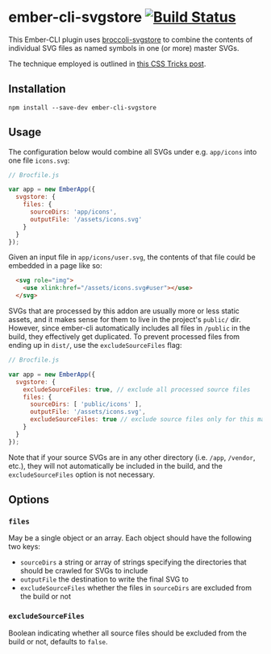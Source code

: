 # ember-cli-svgstore [![Build Status](https://travis-ci.org/salsify/ember-cli-svgstore.svg?branch=master)](https://travis-ci.org/salsify/ember-cli-svgstore)

This Ember-CLI plugin uses [broccoli-svgstore](https://github.com/jmarquis/broccoli-svgstore) to combine the contents
of individual SVG files as named symbols in one (or more) master SVGs.

The technique employed is outlined in [this CSS Tricks post](http://css-tricks.com/svg-sprites-use-better-icon-fonts/).

## Installation

```
npm install --save-dev ember-cli-svgstore
```

## Usage

The configuration below would combine all SVGs under e.g. `app/icons` into one file `icons.svg`:

```js
// Brocfile.js

var app = new EmberApp({
  svgstore: {
    files: {
      sourceDirs: 'app/icons',
      outputFile: '/assets/icons.svg'
    }
  }
});
```

Given an input file in `app/icons/user.svg`, the contents of that file could be embedded in a page like so:

```html
  <svg role="img">
    <use xlink:href="/assets/icons.svg#user"></use>
  </svg>
```

SVGs that are processed by this addon are usually more or less static assets, and it makes sense for them to live in the project's `public/` dir. However, since ember-cli automatically includes all files in `/public` in the build, they effectively get duplicated. To prevent processed files from ending up in `dist/`, use the `excludeSourceFiles` flag:

```js
// Brocfile.js

var app = new EmberApp({
  svgstore: {
    excludeSourceFiles: true, // exclude all processed source files
    files: {
      sourceDirs: [ 'public/icons' ],
      outputFile: '/assets/icons.svg',
      excludeSourceFiles: true // exclude source files only for this master SVG
    }
  }
});
```

Note that if your source SVGs are in any other directory (i.e. `/app`, `/vendor`, etc.), they will not automatically be included in the build, and the `excludeSourceFiles` option is not necessary.

## Options

### `files`
May be a single object or an array. Each object should have the following two keys:
 - `sourceDirs` a string or array of strings specifying the directories that should be crawled for SVGs to include
 - `outputFile` the destination to write the final SVG to
 - `excludeSourceFiles` whether the files in `sourceDirs` are excluded from the build or not


### `excludeSourceFiles`
Boolean indicating whether all source files should be excluded from the build or not, defaults to `false`.
